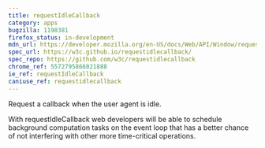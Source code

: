 ```yaml
---
title: requestIdleCallback
category: apps
bugzilla: 1198381
firefox_status: in-development
mdn_url: https://developer.mozilla.org/en-US/docs/Web/API/Window/requestIdleCallback
spec_url: https://w3c.github.io/requestidlecallback/
spec_repo: https://github.com/w3c/requestidlecallback
chrome_ref: 5572795866021888
ie_ref: requestIdleCallback
caniuse_ref: requestidlecallback
---
```


Request a callback when the user agent is idle.

With requestIdleCallback web developers will be able to schedule background computation tasks on the event loop that has a better chance of not interfering with other more time-critical operations.
